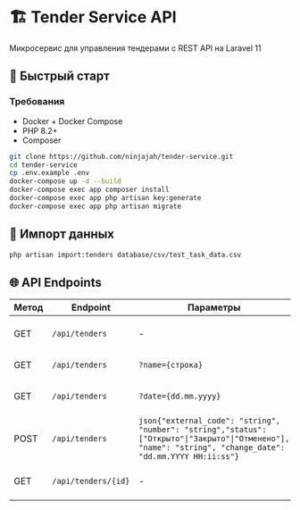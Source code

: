 # 🏗️ Tender Service API

Микросервис для управления тендерами с REST API на Laravel 11

## 🚀 Быстрый старт

### Требования
- Docker + Docker Compose
- PHP 8.2+
- Composer

```bash
git clone https://github.com/ninjajah/tender-service.git
cd tender-service
cp .env.example .env
docker-compose up -d --build
docker-compose exec app composer install
docker-compose exec app php artisan key:generate
docker-compose exec app php artisan migrate
```

## 🔧 Импорт данных
```bash
php artisan import:tenders database/csv/test_task_data.csv
```

## 🌐 API Endpoints

| Метод | Endpoint                          | Параметры                                                                                                                                                          | Описание                  |
|-------|-----------------------------------|--------------------------------------------------------------------------------------------------------------------------------------------------------------------|---------------------------|
| GET   | `/api/tenders`                    | -                                                                                                                                                                  | Получить список тендеров  |
| GET   | `/api/tenders`                    | `?name={строка}`                                                                                                                                                   | Поиск по названию        |
| GET   | `/api/tenders`                    | `?date={dd.mm.yyyy}`                                                                                                                                               | Фильтр по дате изменения |
| POST  | `/api/tenders`                    | ```json{"external_code": "string", "number": "string","status": ["Открыто"\|"Закрыто"\|"Отменено"], "name": "string", "change_date": "dd.mm.YYYY HH:ii:ss"}``` | Создать новый тендер     |
| GET   | `/api/tenders/{id}`               | -                                                                                                                                                                  | Получить тендер по ID    |


